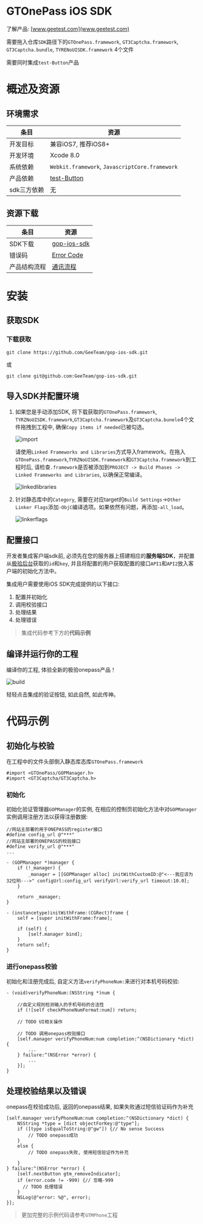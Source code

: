 # GTOnePass iOS SDK

了解产品: [www.geetest.com](www.geetest.com)

需要拖入仓库`SDK`路径下的`GTOnePass.framework`, `GT3Captcha.framework`, `GT3Captcha.bundle`, `TYRENoUISDK.framework` 4个文件

需要同时集成`test-Button`产品

# 概述及资源

## 环境需求

条目	|资源 			
------	|------------	
开发目标|兼容iOS7, 推荐iOS8+		
开发环境|Xcode 8.0	
系统依赖|`Webkit.framework`, `JavascriptCore.framework`
产品依赖|[test-Button](http://docs.geetest.com/install/overview/)
sdk三方依赖|无		

## 资源下载

条目|资源|
-------------	|--------------
SDK下载			|[gop-ios-sdk](http://github.com/GeeTeam/gop-ios-sdk)
错误码			|[Error Code](http://github.com/GeeTeam/gop-ios-sdk/master/SDK/gop-ios-dev-docs.md#errorcode)
产品结构流程  	|[通讯流程](http://docs.geetest.com/onepass/overview/#通讯流程)

# 安装

## 获取SDK

### 下载获取

```
git clone https://github.com/GeeTeam/gop-ios-sdk.git
```
或

```
git clone git@github.com:GeeTeam/gop-ios-sdk.git
```

## 导入SDK并配置环境

1. 如果您是手动添加SDK, 将下载获取的`GTOnePass.framework`, `TYRZNoUISDK.framework`,`GT3Captcha.framework`及`GT3Captcha.bunele`4个文件拖拽到工程中, 确保`Copy items if needed`已被勾选。

	![import](./img/import.png)
	
	请使用`Linked Frameworks and Libraries`方式导入framework。在拖入`GTOnePass.framework`,`TYRZNoUISDK.framework`和`GT3Captcha.framework`到工程时后, 请检查`.framework`是否被添加到`PROJECT -> Build Phases -> Linked Frameworks and Libraries`, 以确保正常编译。
	
	![linkedlibraries](./img/linkedlibraries.png)

2. 针对静态库中的`Category`, 需要在对应target的`Build Settings`->`Other Linker Flags`添加`-ObjC`编译选项。如果依然有问题，再添加`-all_load`。

	![linkerflags](./img/linkerflags.png)

## 配置接口

开发者集成客户端sdk前, 必须先在您的服务器上搭建相应的**服务端SDK**，并配置从[极验后台](https://account.geetest.com/login)获取的`id`和`key`, 并且将配置的用户获取配置的接口`API1`和`API2`放入客户端的初始化方法中。

集成用户需要使用iOS SDK完成提供的以下接口:

1. 配置并初始化
2. 调用校验接口
3. 处理结果
4. 处理错误

>集成代码参考下方的**代码示例**

## 编译并运行你的工程

编译你的工程, 体验全新的极验onepass产品！

![build](./img/build.png)

轻轻点击集成的验证按钮, 如此自然, 如此传神。

# 代码示例

## 初始化与校验

在工程中的文件头部倒入静态库态库`GTOnePass.framework`

```objc
#import <GTOnePass/GOPManager.h>
#import <GT3Captcha/GT3Captcha.h>
```

### 初始化
	
初始化验证管理器`GOPManager`的实例, 在相应的控制页初始化方法中对`GOPManager `实例调用注册方法以获得注册数据:
	
```objc
//网站主部署的用于ONEPASS的register接口
#define config_url @"***"
//网站主部署的ONEPASS的校验接口
#define verify_url @"***"
...
	
- (GOPManager *)manager {
    if (!_manager) {
        _manager = [[GOPManager alloc] initWithCustomID:@"<---我应该为32位哟--->" configUrl:config_url verifyUrl:verify_url timeout:10.0];
    }
    
    return _manager;
}
	
- (instancetype)initWithFrame:(CGRect)frame {
    self = [super initWithFrame:frame];
    
    if (self) {
        [self.manager bind];
    }
    return self;
}
```
	
### 进行onepass校验
	
初始化和注册完成后, 自定义方法`verifyPhoneNum:`来进行对本机号码校验:
	
```objc
- (void)verifyPhoneNum:(NSString *)num {
    
    //自定义规则检测输入的手机号码的合法性
    if (![self checkPhoneNumFormat:num]) return;
    
    // TODO UI相关操作
    
    // TODO 调用onepass校验接口
	[self.manager verifyPhoneNum:num completion:^(NSDictionary *dict) {
        ...
    } failure:^(NSError *error) {
        ...
    }];
}
```

## 处理校验结果以及错误

onepass在校验成功后, 返回的onepass结果, 如果失败通过短信验证码作为补充

```objc
[self.manager verifyPhoneNum:num completion:^(NSDictionary *dict) {
    NSString *type = [dict objectForKey:@"type"];
    if ([type isEqualToString:@"gw"]) {// No sense Success
        // TODO onepass成功
    }
    else {
        // TODO onepass失败, 使用短信验证作为补充
        
    }
} failure:^(NSError *error) {
    [self.nextButton gtm_removeIndicator];
    if (error.code != -999) {// 忽略-999
      // TODO 处理错误
    }
    NSLog(@"error: %@", error);
}];
```

>更加完整的示例代码请参考`GTMPhone`工程